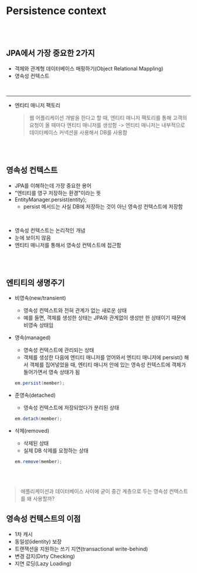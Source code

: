 # Persistence context

<br>
<br>


## JPA에서 가장 중요한 2가지
* 객체와 관계형 데이터베이스 매핑하기(Object Relational Mappling)
* 영속성 컨텍스트

<br>


----
* 엔티티 매니저 팩토리
	> 웹 어플리케이션 개발을 한다고 할 때, 엔티티 매니저 팩토리를 통해 고객의 요청이 올 때마다 엔티티 매니저를 생성함 -> 엔티티 매니저는 내부적으로 데이터베이스 커넥션을 사용해서 DB를 사용함

<br>
<br>

## 영속성 컨텍스트
* JPA를 이해하는데 가장 중요한 용어
* "엔티티를 영구 저장하는 환경"이라는 뜻
* EntityManager.persist(entity);
	* persist 메서드는 사실 DB에 저장하는 것이 아닌 영속성 컨텍스트에 저장함

<br>

* 영속성 컨텍스트는 논리적인 개념
* 눈에 보이지 않음
* 엔티티 매니저를 통해서 영속성 컨텍스트에 접근함

<br>
<br>

## 엔티티의 생명주기
* 비영속(new/transient)
	* 영속성 컨텍스트와 전혀 관계가 없는 새로운 상태
	* 예를 들면, 객체를 생성한 상태는 JPA와 관계없이 생성만 한 상태이기 때문에 비영속 상태임
* 영속(managed)
	* 영속성 컨텍스트에 관리되는 상태
	* 객체를 생성한 다음에 엔티티 매니저를 얻어와서 엔티티 매니저에 persist() 해서 객체를 집어넣었을 때, 엔티티 매니저 안에 있는 영속성 컨텍스트에 객체가 들어가면서 영속 상태가 됨

	```java
	em.persist(member);
	```
   
* 준영속(detached)
	* 영속성 컨텍스트에 저장되었다가 분리된 상태

	```java
	em.detach(member);
	```
    
* 삭제(removed)
	* 삭제된 상태
	* 실제 DB 삭제를 요청하는 상태
	```java
	em.remove(member);
	```

<br>
<br>

> 애플리케이션과 데이터베이스 사이에 굳이 중간 계층으로 두는 영속성 컨텍스트를 왜 사용할까?  
## 영속성 컨텍스트의 이점 
* 1차 캐시
* 동일성(identity) 보장
* 트랜잭션을 지원하는 쓰기 지연(transactional write-behind)
* 변경 감지(Dirty Checking)
* 지연 로딩(Lazy Loading)
